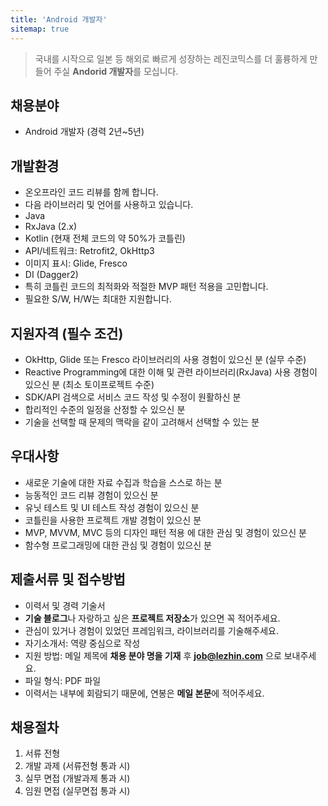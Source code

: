```yaml
---
title: 'Android 개발자'
sitemap: true
---
```

> 국내를 시작으로 일본 등 해외로 빠르게 성장하는 레진코믹스를 더 훌륭하게 만들어 주실
> **Andorid 개발자**를 모십니다. 

## 채용분야

- Android 개발자 (경력 2년~5년)


## 개발환경 

- 온오프라인 코드 리뷰를 함께 합니다.
- 다음 라이브러리 및 언어를 사용하고 있습니다.
 - Java
 - RxJava (2.x)
 - Kotlin (현재 전체 코드의 약 50%가 코틀린)
 - API/네트워크: Retrofit2, OkHttp3
 - 이미지 표시: Glide, Fresco
 - DI (Dagger2)
- 특히 코틀린 코드의 최적화와 적절한 MVP 패턴 적용을 고민합니다.
- 필요한 S/W, H/W는 최대한 지원합니다.


## 지원자격 (필수 조건)

- OkHttp, Glide 또는 Fresco 라이브러리의 사용 경험이 있으신 분 (실무 수준)
- Reactive Programming에 대한 이해 및 관련 라이브러리(RxJava) 사용 경험이 있으신 분 (최소 토이프로젝트 수준)
- SDK/API 검색으로 서비스 코드 작성 및 수정이 원활하신 분
- 합리적인 수준의 일정을 산정할 수 있으신 분
- 기술을 선택할 때 문제의 맥락을 같이 고려해서 선택할 수 있는 분


## 우대사항

- 새로운 기술에 대한 자료 수집과 학습을 스스로 하는 분
- 능동적인 코드 리뷰 경험이 있으신 분
- 유닛 테스트 및 UI 테스트 작성 경험이 있으신 분
- 코틀린을 사용한 프로젝트 개발 경험이 있으신 분
- MVP, MVVM, MVC 등의 디자인 패턴 적용 에 대한 관심 및 경험이 있으신 분
- 함수형 프로그래밍에 대한 관심 및 경험이 있으신 분


## 제출서류 및 접수방법

- 이력서 및 경력 기술서 
 - **기술 블로그**나 자랑하고 싶은 **프로젝트 저장소**가 있으면 꼭 적어주세요.
 - 관심이 있거나 경험이 있었던 프레임워크, 라이브러리를 기술해주세요.
- 자기소개서: 역량 중심으로 작성 
- 지원 방법: 메일 제목에 **채용 분야 명을 기재** 후 **job@lezhin.com** 으로 보내주세요.
- 파일 형식: PDF 파일
- 이력서는 내부에 회람되기 때문에, 연봉은 **메일 본문**에 적어주세요.


## 채용절차 

1. 서류 전형
2. 개발 과제 (서류전형 통과 시)
3. 실무 면접 (개발과제 통과 시)
4. 임원 면접 (실무면접 통과 시)
